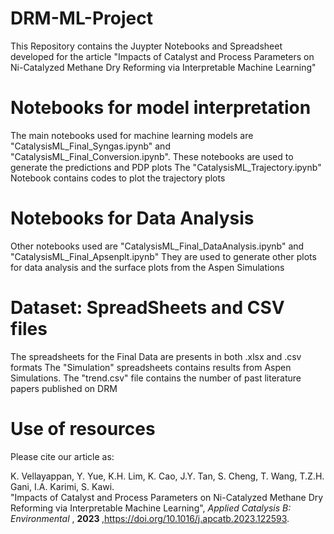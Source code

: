 # DRM-ML-Project
This Repository contains the Juypter Notebooks and Spreadsheet developed for the article "Impacts of Catalyst and Process Parameters on Ni-Catalyzed Methane Dry Reforming via Interpretable Machine Learning"

# Notebooks for model interpretation
The main notebooks used for machine learning models are "CatalysisML_Final_Syngas.ipynb" and "CatalysisML_Final_Conversion.ipynb".
These notebooks are used to generate the predictions and PDP plots
The "CatalysisML_Trajectory.ipynb" Notebook contains codes to plot the trajectory plots

# Notebooks for Data Analysis
Other notebooks used are "CatalysisML_Final_DataAnalysis.ipynb" and "CatalysisML_Final_Apsenplt.ipynb"
They are used to generate other plots for data analysis and the surface plots from the Aspen Simulations

# Dataset: SpreadSheets and CSV files
The spreadsheets for the Final Data are presents in both .xlsx and .csv formats
The "Simulation" spreadsheets contains results from Aspen Simulations.
The "trend.csv" file contains the number of past literature papers published on DRM

# Use of resources
Please cite our article as: 

K. Vellayappan, Y. Yue, K.H. Lim, K. Cao, J.Y. Tan, S. Cheng, T. Wang, T.Z.H. Gani, I.A. Karimi, S. Kawi. <br>
"Impacts of Catalyst and Process Parameters on Ni-Catalyzed Methane Dry Reforming via Interpretable Machine Learning",
<i> Applied Catalysis B: Environmental </i>, <b>2023 </b> ,https://doi.org/10.1016/j.apcatb.2023.122593.
